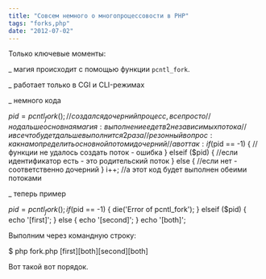 ```yaml
---
title: "Совсем немного о многопроцессовости в PHP"
tags: "forks,php"
date: "2012-07-02"
---
```


Только ключевые моменты:

_ магия происходит с помощью функции `pcntl_fork`.

_ работает только в CGI и CLI-режимах

_ немного кода

$pid = pcntl_fork();
// создался дочерний процесс, все просто
// но дальше основная магия: выполнение едет в 2 независимых потока
// и все что будет дальше выполнится 2 раза
// резонный вопрос: как нам определить основной потом и дочерний
// а вот так:
if ($pid == -1) {
    //функции не удалось создать поток - ошибка
} elseif ($pid) {
    //если идентификатор есть - это родительский поток
} else {
    //если нет - соответственно дочерний
}
i++; //а этот код будет выполнен обеими потоками

_ теперь пример

$pid = pcntl_fork();
if ($pid == -1) {
     die('Error of pcntl_fork');
} elseif ($pid) {
    echo '[first]';
} else {
    echo '[second]';
}
echo '[both]';

Выполним через командную строку:

$ php fork.php
[first][both][second][both]

Вот такой вот порядок.
